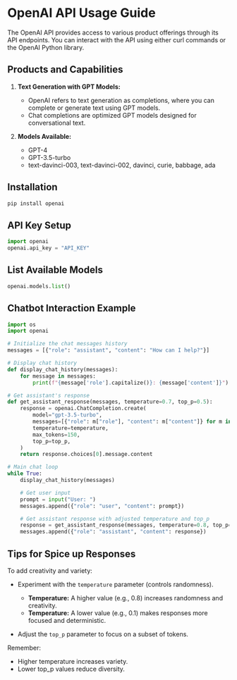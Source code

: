 # OpenAI API Usage Guide

The OpenAI API provides access to various product offerings through its API endpoints. You can interact with the API using either curl commands or the OpenAI Python library.

## Products and Capabilities

1. **Text Generation with GPT Models:**
   - OpenAI refers to text generation as completions, where you can complete or generate text using GPT models.
   - Chat completions are optimized GPT models designed for conversational text.

2. **Models Available:**
   - GPT-4
   - GPT-3.5-turbo
   - text-davinci-003, text-davinci-002, davinci, curie, babbage, ada

## Installation

```bash
pip install openai
```

## API Key Setup

```python
import openai
openai.api_key = "API_KEY"
```

## List Available Models

```python
openai.models.list()
```

## Chatbot Interaction Example

```python
import os
import openai

# Initialize the chat messages history
messages = [{"role": "assistant", "content": "How can I help?"}]

# Display chat history
def display_chat_history(messages):
    for message in messages:
        print(f"{message['role'].capitalize()}: {message['content']}")

# Get assistant's response
def get_assistant_response(messages, temperature=0.7, top_p=0.5):
    response = openai.ChatCompletion.create(
        model="gpt-3.5-turbo",
        messages=[{"role": m["role"], "content": m["content"]} for m in messages],
        temperature=temperature,
        max_tokens=150,
        top_p=top_p,
    )
    return response.choices[0].message.content

# Main chat loop
while True:
    display_chat_history(messages)

    # Get user input
    prompt = input("User: ")
    messages.append({"role": "user", "content": prompt})

    # Get assistant response with adjusted temperature and top_p
    response = get_assistant_response(messages, temperature=0.8, top_p=0.8)
    messages.append({"role": "assistant", "content": response})
```

## Tips for Spice up Responses

To add creativity and variety:

- Experiment with the `temperature` parameter (controls randomness).
  - **Temperature:** A higher value (e.g., 0.8) increases randomness and creativity.
  - **Temperature:** A lower value (e.g., 0.1) makes responses more focused and deterministic.

- Adjust the `top_p` parameter to focus on a subset of tokens.

Remember:
- Higher temperature increases variety.
- Lower top_p values reduce diversity.

